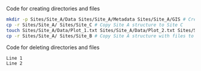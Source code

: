 Code for creating directories and files
```bash
mkdir -p Sites/Site_A/Data Sites/Site_A/Metadata Sites/Site_A/GIS # Create Site A file structure
cp -r Sites/Site_A/ Sites/Site_C # Copy Site A structure to Site C
touch Sites/Site_A/Data/Plot_1.txt Sites/Site_A/Data/Plot_2.txt Sites/Site_A/Data/Plot_3.txt Sites/Site_A/Metadata/Plot_1_meta.txt Sites/Site_A/Metadata/Plot_2_meta.txt Sites/Site_A/Metadata/Plot_3_meta.txt # Add files to Data and Metadata in Site A
cp -r Sites/Site_A/ Sites/Site_B # Copy Site A structure with files to Site B
```

Code for deleting directories and files
```bash
Line 1 
Line 2 
```

